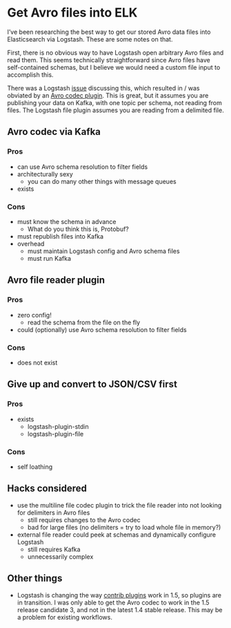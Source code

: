 # Get Avro files into ELK
I’ve been researching the best way to get our stored Avro data files into Elasticsearch via Logstash.  These are some notes on that.

First, there is no obvious way to have Logstash open arbitrary Avro files and read them.  This seems technically straightforward since Avro files have self-contained schemas, but I believe we would need a custom file input to accomplish this.

There was a Logstash [issue](https://github.com/elastic/logstash/issues/1566) discussing this, which resulted in / was obviated by an [Avro codec plugin](https://github.com/logstash-plugins/logstash-codec-avro).  This is great, but it assumes you are publishing your data on Kafka, with one topic per schema, not reading from files.  The Logstash file plugin assumes you are reading from a delimited file.

## Avro codec via Kafka 
### Pros
* can use Avro schema resolution to filter fields
* architecturally sexy
  * you can do many other things with message queues
* exists

### Cons
* must know the schema in advance
  * What do you think this is, Protobuf?
* must republish files into Kafka
* overhead
  * must maintain Logstash config and Avro schema files
  * must run Kafka

## Avro file reader plugin
### Pros
* zero config!
  * read the schema from the file on the fly
* could (optionally) use Avro schema resolution to filter fields

### Cons
* does not exist

## Give up and convert to JSON/CSV first 
### Pros
* exists
  * logstash-plugin-stdin
  * logstash-plugin-file

### Cons
* self loathing

## Hacks considered
* use the multiline file codec plugin to trick the file reader into not looking for delimiters in Avro files
  * still requires changes to the Avro codec
  * bad for large files (no delimiters = try to load whole file in memory?)
* external file reader could peek at schemas and dynamically configure Logstash
  * still requires Kafka
  * unnecessarily complex

## Other things
* Logstash is changing the way [contrib plugins](https://www.elastic.co/blog/plugin-ecosystem-changes) work in 1.5, so plugins are in transition.  I was only able to get the Avro codec to work in the 1.5 release candidate 3, and not in the latest 1.4 stable release.  This may be a problem for existing workflows.